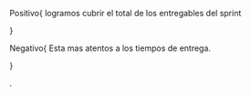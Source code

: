 Positivo{
    logramos cubrir el total de los entregables del sprint

}


Negativo{
    Esta mas atentos a los tiempos de entrega.


}


.